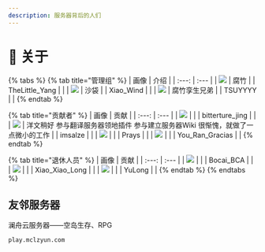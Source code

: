 ```yaml
---
description: 服务器背后的人们
---
```


# 🧻 关于

{% tabs %}
{% tab title="管理组" %}
| 画像 | 介绍 |
| :---: | :--- |
| ![](https://kehuduan2019.oss-cn-shanghai.aliyuncs.com/faces/TSUYYYY.png) | 腐竹 |
| TheLittle\_Yang |  |
| ![](https://kehuduan2019.oss-cn-shanghai.aliyuncs.com/faces/Xiao_Wind.png) | 沙袋 |
| Xiao\_Wind |  |
| ![](https://kehuduan2019.oss-cn-shanghai.aliyuncs.com/faces/TSUYYYY.png) | 腐竹孪生兄弟 |
| TSUYYYY |  |
{% endtab %}

{% tab title="贡献者" %}
| 画像 | 贡献 |
| :---: | :--- |
| ![](https://kehuduan2019.oss-cn-shanghai.aliyuncs.com/faces/bittertrue_jing.png) |  |
| bitterture\_jing |  |
| ![](https://kehuduan2019.oss-cn-shanghai.aliyuncs.com/faces/imsalze.png) | 洋文稍好 参与翻译服务器领地插件 参与建立服务器Wiki 很惭愧，就做了一点微小的工作 |
| imsalze |  |
| ![](https://kehuduan2019.oss-cn-shanghai.aliyuncs.com/faces/Prays.png) |  |
| Prays |  |
| ![](https://kehuduan2019.oss-cn-shanghai.aliyuncs.com/faces/You_Ran_Gracias.png) |  |
| You\_Ran\_Gracias |  |
{% endtab %}

{% tab title="退休人员" %}
| 画像 | 贡献 |
| :---: | :--- |
| ![](https://kehuduan2019.oss-cn-shanghai.aliyuncs.com/faces/Bocai_BCA.png) |  |
| Bocai\_BCA |  |
| ![](https://kehuduan2019.oss-cn-shanghai.aliyuncs.com/faces/Xiao_Xiao_Long.png) |  |
| Xiao\_Xiao\_Long |  |
| ![](https://kehuduan2019.oss-cn-shanghai.aliyuncs.com/faces/YuLong.png) |  |
| YuLong |  |
{% endtab %}
{% endtabs %}

## 友邻服务器

澜舟云服务器——空岛生存、RPG

```text
play.mclzyun.com
```

